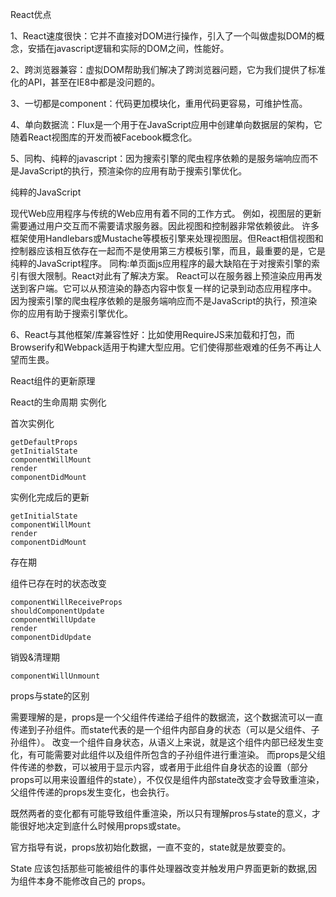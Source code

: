 React优点

1、React速度很快：它并不直接对DOM进行操作，引入了一个叫做虚拟DOM的概念，安插在javascript逻辑和实际的DOM之间，性能好。

2、跨浏览器兼容：虚拟DOM帮助我们解决了跨浏览器问题，它为我们提供了标准化的API，甚至在IE8中都是没问题的。

3、一切都是component：代码更加模块化，重用代码更容易，可维护性高。

4、单向数据流：Flux是一个用于在JavaScript应用中创建单向数据层的架构，它随着React视图库的开发而被Facebook概念化。

5、同构、纯粹的javascript：因为搜索引擎的爬虫程序依赖的是服务端响应而不是JavaScript的执行，预渲染你的应用有助于搜索引擎优化。



纯粹的JavaScript

现代Web应用程序与传统的Web应用有着不同的工作方式。
例如，视图层的更新需要通过用户交互而不需要请求服务器。因此视图和控制器非常依赖彼此。
许多框架使用Handlebars或Mustache等模板引擎来处理视图层。但React相信视图和控制器应该相互依存在一起而不是使用第三方模板引擎，而且，最重要的是，它是纯粹的JavaScript程序。
同构:单页面js应用程序的最大缺陷在于对搜索引擎的索引有很大限制。React对此有了解决方案。
React可以在服务器上预渲染应用再发送到客户端。它可以从预渲染的静态内容中恢复一样的记录到动态应用程序中。
因为搜索引擎的爬虫程序依赖的是服务端响应而不是JavaScript的执行，预渲染你的应用有助于搜索引擎优化。

6、React与其他框架/库兼容性好：比如使用RequireJS来加载和打包，而Browserify和Webpack适用于构建大型应用。它们使得那些艰难的任务不再让人望而生畏。


React组件的更新原理


React的生命周期
实例化

首次实例化

    getDefaultProps
    getInitialState
    componentWillMount
    render
    componentDidMount

实例化完成后的更新

    getInitialState
    componentWillMount
    render
    componentDidMount

存在期

组件已存在时的状态改变

    componentWillReceiveProps
    shouldComponentUpdate
    componentWillUpdate
    render
    componentDidUpdate

销毁&清理期

    componentWillUnmount


props与state的区别

需要理解的是，props是一个父组件传递给子组件的数据流，这个数据流可以一直传递到子孙组件。而state代表的是一个组件内部自身的状态（可以是父组件、子孙组件）。
改变一个组件自身状态，从语义上来说，就是这个组件内部已经发生变化，有可能需要对此组件以及组件所包含的子孙组件进行重渲染。
而props是父组件传递的参数，可以被用于显示内容，或者用于此组件自身状态的设置（部分props可以用来设置组件的state），不仅仅是组件内部state改变才会导致重渲染，父组件传递的props发生变化，也会执行。

既然两者的变化都有可能导致组件重渲染，所以只有理解pros与state的意义，才能很好地决定到底什么时候用props或state。


官方指导有说，props放初始化数据，一直不变的，state就是放要变的。


State 应该包括那些可能被组件的事件处理器改变并触发用户界面更新的数据,因为组件本身不能修改自己的 props。
